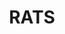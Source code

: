 ---
title: RATS
crosslinks:
- livven
- anti_gif_bot
- u_imguralbumbot
- youtubefactsbot
- LilGrabbies
- youtubot
- PetMice
- me_irl
- REEEEEEEEEE
- 3Dprinting
- photoshopbattles
- mlem
- crochet
- autotldr
- alotabot
- Atlanta
- vredditmirrorbot
- hmmm
- HumansBeingBros
- Suomi
---